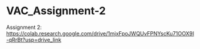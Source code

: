 # VAC_Assignment-2

Assignment 2: https://colab.research.google.com/drive/1mjxFpoJWQUvFPNYscKu71OOX9I-qRrBt?usp=drive_link
